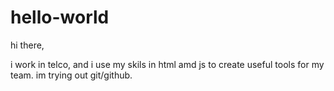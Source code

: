 # hello-world

hi there,

i work in telco, and i use my skils in html amd js to create useful tools for my team.
im trying out git/github.
